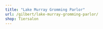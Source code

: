 ```yaml
---
title: "Lake Murray Gromming Parlor"
url: /gilbert/lake-murray-gromming-parlor/
shop: Tiersalon
---
```

